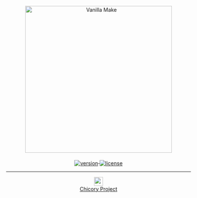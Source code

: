 <p align="center">
  <img src="https://rawgit.com/vanilla-ui/logo/master/vanilla-make/logo.png" alt="Vanilla Make" width="400" align="middle" />
</p>

<p align="center">
  <a href="https://www.npmjs.com/package/vanilla-make">
    <img src="https://img.shields.io/npm/v/vanilla-make.svg" alt="version" align="middle" />
  </a>
  <a href="https://www.npmjs.com/package/vanilla-make">
    <img src="https://img.shields.io/npm/l/vanilla-make.svg" alt="license" align="middle" />
  </a>
</p>

***

<p align="center">
  <a href="http://chicory.io/">
    <img src="https://rawgit.com/chicory-project/logo/master/icon-24.svg" width="24" height="24" align="middle" /><br />
    Chicory Project
  </a>
</p>

